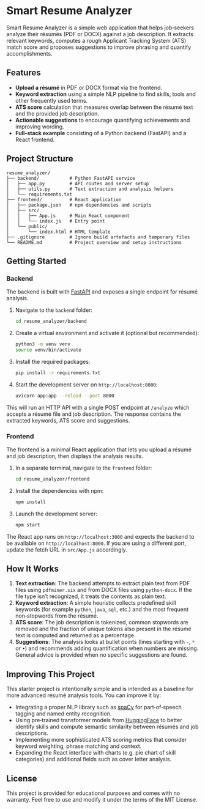 # Smart Resume Analyzer


Smart Resume Analyzer is a simple web application that helps job‑seekers analyze their résumés (PDF or DOCX) against a job description.  It extracts relevant keywords, computes a rough Applicant Tracking System (ATS) match score and proposes suggestions to improve phrasing and quantify accomplishments.

## Features

- **Upload a résumé** in PDF or DOCX format via the frontend.
- **Keyword extraction** using a simple NLP pipeline to find skills, tools and other frequently used terms.
- **ATS score** calculation that measures overlap between the résumé text and the provided job description.
- **Actionable suggestions** to encourage quantifying achievements and improving wording.
- **Full‑stack example** consisting of a Python backend (FastAPI) and a React frontend.

## Project Structure

```
resume_analyzer/
├── backend/           # Python FastAPI service
│   ├── app.py         # API routes and server setup
│   ├── utils.py       # Text extraction and analysis helpers
│   └── requirements.txt
├── frontend/          # React application
│   ├── package.json   # npm dependencies and scripts
│   ├── src/
│   │   ├── App.js     # Main React component
│   │   └── index.js   # Entry point
│   └── public/
│       └── index.html # HTML template
├── .gitignore         # Ignore build artefacts and temporary files
└── README.md          # Project overview and setup instructions
```

## Getting Started

### Backend

The backend is built with [FastAPI](https://fastapi.tiangolo.com/) and exposes a single endpoint for résumé analysis.

1. Navigate to the `backend` folder:

   ```bash
   cd resume_analyzer/backend
   ```

2. Create a virtual environment and activate it (optional but recommended):

   ```bash
   python3 -m venv venv
   source venv/bin/activate
   ```

3. Install the required packages:

   ```bash
   pip install -r requirements.txt
   ```

4. Start the development server on `http://localhost:8000`:

   ```bash
   uvicorn app:app --reload --port 8000
   ```

This will run an HTTP API with a single POST endpoint at `/analyze` which accepts a résumé file and job description.  The response contains the extracted keywords, ATS score and suggestions.

### Frontend

The frontend is a minimal React application that lets you upload a résumé and job description, then displays the analysis results.

1. In a separate terminal, navigate to the `frontend` folder:

   ```bash
   cd resume_analyzer/frontend
   ```

2. Install the dependencies with npm:

   ```bash
   npm install
   ```

   

3. Launch the development server:

   ```bash
   npm start
   ```

The React app runs on `http://localhost:3000` and expects the backend to be available on `http://localhost:8000`.  If you are using a different port, update the fetch URL in `src/App.js` accordingly.

## How It Works

1. **Text extraction**: The backend attempts to extract plain text from PDF files using `pdfminer.six` and from DOCX files using `python-docx`.  If the file type isn’t recognized, it treats the contents as plain text.
2. **Keyword extraction**:  A simple heuristic collects predefined skill keywords (for example `python`, `java`, `sql`, etc.) and the most frequent non‑stopwords from the résumé.
3. **ATS score**:  The job description is tokenized, common stopwords are removed and the fraction of unique tokens also present in the résumé text is computed and returned as a percentage.
4. **Suggestions**:  The analysis looks at bullet points (lines starting with `-`, `*` or `•`) and recommends adding quantification when numbers are missing.  General advice is provided when no specific suggestions are found.

## Improving This Project



This starter project is intentionally simple and is intended as a baseline for more advanced résumé analysis tools.  You can improve it by:

- Integrating a proper NLP library such as [spaCy](https://spacy.io/) for part‑of‑speech tagging and named entity recognition.
- Using pre‑trained transformer models from [HuggingFace](https://huggingface.co/) to better identify skills and compute semantic similarity between résumés and job descriptions.
- Implementing more sophisticated ATS scoring metrics that consider keyword weighting, phrase matching and context.
- Expanding the React interface with charts (e.g. pie chart of skill categories) and additional fields such as cover letter analysis.


## License

This project is provided for educational purposes and comes with no warranty.  Feel free to use and modify it under the terms of the MIT License.
